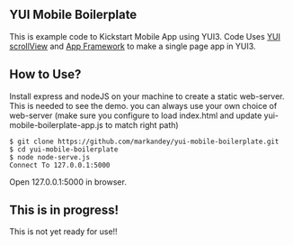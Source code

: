## YUI Mobile Boilerplate 

This is example code to Kickstart Mobile App using YUI3. Code Uses [YUI scrollView](http://yuilibrary.com/yui/docs/scrollview/) and [App Framework](http://yuilibrary.com/yui/docs/app/) to make a single page app in YUI3.

## How to Use?

Install express and nodeJS on your machine to create a static web-server. This is needed to see the demo. you can always use  your own choice of web-server (make sure you configure to load index.html and update yui-mobile-boilerplate-app.js to match right path)

    $ git clone https://github.com/markandey/yui-mobile-boilerplate.git
    $ cd yui-mobile-boilerplate
    $ node node-serve.js 
    Connect To 127.0.0.1:5000

Open 127.0.0.1:5000 in browser.


## This is in progress!
This is not yet ready for use!!

